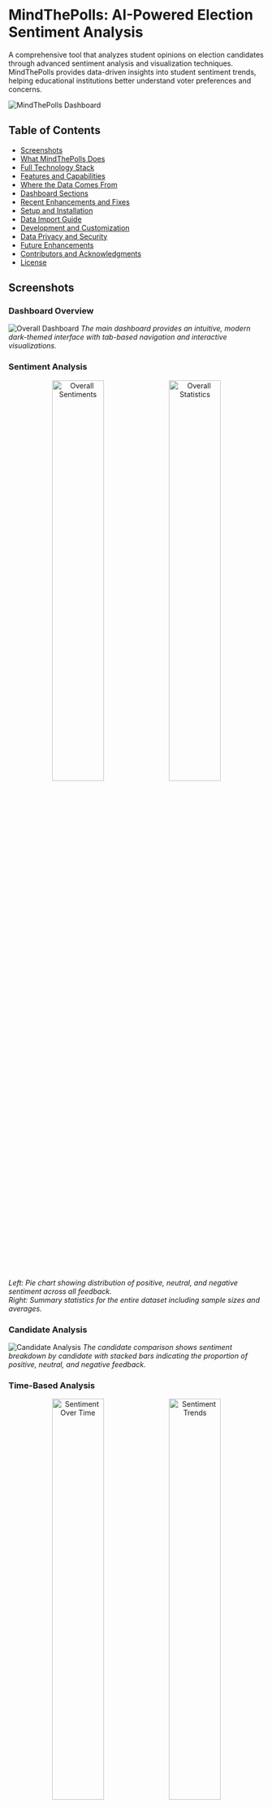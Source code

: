 # MindThePolls: AI-Powered Election Sentiment Analysis

A comprehensive tool that analyzes student opinions on election candidates through advanced sentiment analysis and visualization techniques. MindThePolls provides data-driven insights into student sentiment trends, helping educational institutions better understand voter preferences and concerns.

![MindThePolls Dashboard](./images/dashboard.png)

## Table of Contents
- [Screenshots](#screenshots)
- [What MindThePolls Does](#what-mindthepolls-does)
- [Full Technology Stack](#full-technology-stack)
- [Features and Capabilities](#features-and-capabilities)
- [Where the Data Comes From](#where-the-data-comes-from)
- [Dashboard Sections](#dashboard-sections)
- [Recent Enhancements and Fixes](#recent-enhancements-and-fixes)
- [Setup and Installation](#setup-and-installation)
- [Data Import Guide](#data-import-guide)
- [Development and Customization](#development-and-customization)
- [Data Privacy and Security](#data-privacy-and-security)
- [Future Enhancements](#future-enhancements)
- [Contributors and Acknowledgments](#contributors-and-acknowledgments)
- [License](#license)

## Screenshots

### Dashboard Overview
![Overall Dashboard](./images/dashboard.png)
*The main dashboard provides an intuitive, modern dark-themed interface with tab-based navigation and interactive visualizations.*

### Sentiment Analysis
<div align="center">
  <img src="./images/overall_sentiments.png" alt="Overall Sentiments" width="45%">
  <img src="./images/overall_statistics.png" alt="Overall Statistics" width="45%">
</div>

*Left: Pie chart showing distribution of positive, neutral, and negative sentiment across all feedback.  
Right: Summary statistics for the entire dataset including sample sizes and averages.*

### Candidate Analysis
![Candidate Analysis](./images/candidate_analysis.png)
*The candidate comparison shows sentiment breakdown by candidate with stacked bars indicating the proportion of positive, neutral, and negative feedback.*

### Time-Based Analysis
<div align="center">
  <img src="./images/sentiment_overtime.png" alt="Sentiment Over Time" width="45%">
  <img src="./images/sentiment_overtime.2.png" alt="Sentiment Trends" width="45%">
</div>

*Left: Time series visualization showing how sentiment evolves throughout the election period.  
Right: Candidate-specific sentiment trends allowing for direct comparison of popularity over time.*

### Application Architecture
![Callback Structure](./images/callbacks.png)
*Behind the scenes: The application's reactive callback structure that enables dynamic, responsive visualizations.*

## What MindThePolls Does

MindThePolls transforms raw student feedback into actionable insights through:

- **Automated Sentiment Analysis**: Leverages natural language processing to classify opinions as positive, neutral, or negative
- **Interactive Visualizations**: Provides clear, insightful visualizations that reveal patterns and trends
- **Multi-dimensional Analysis**: Examines sentiment across candidates, time periods, data sources, and key topics
- **AI-Generated Insights**: Delivers contextual explanations of visualization findings
- **Comprehensive Dashboard**: Organizes findings in an intuitive, modern interface

## Full Technology Stack

### Frontend
- **Dash** (v2.9.1): Python framework for building reactive web applications
- **Plotly.js** (v5.14.0): Interactive visualization library
- **HTML/CSS**: Custom styling with responsive design principles
- **Font Awesome**: Icons for enhanced user experience
- **Google Fonts (Inter)**: Typography for readability and aesthetics

### Backend
- **Python** (v3.9+): Core programming language
- **Flask** (v2.0.1): Web server that powers Dash
- **Pandas** (v1.5.0): Data manipulation and analysis
- **NumPy** (v1.23.0): Numerical computations for data processing
- **TextBlob** (v0.17.1): Natural language processing for sentiment analysis
- **NLTK** (v3.8.1): Natural Language Toolkit for text processing
- **scikit-learn** (v1.2.0): Machine learning functionality for advanced analysis

### Data Storage & Processing
- **CSV**: Primary data import/export format
- **Pandas DataFrames**: In-memory data storage and manipulation
- **Global Store Pattern**: Application state management

### Visualization
- **Plotly Express**: High-level interface for data visualization
- **Plotly Graph Objects**: Low-level customization of visualizations
- **Custom Visualization Module**: Reusable chart components with consistent styling

## Features and Capabilities

### Data Analysis
- **Sentiment Classification**
- Numerical representation of sentiment (-1 to +1)
- Measures how subjective or objective each opinion is
- Identifies key topics and themes in feedback
- Tracks sentiment changes over configurable time periods

### Visualization Components
- **Sentiment Breakdown Charts**
- **Time Series Visualizations**
- **Polarity Distribution**
- **Keyword Charts**
- **Sunburst Charts**
- **Scatter Plots**

### Interactive UI
- **Responsive Design**
- **Dark Mode**
- **Tab-based Navigation**
- Real-time data filtering based on user selections
- Dropdowns, checklists, and radio buttons for customization
- **Hover Details**
- **AI-generated Explanations** to some chart/grraph



### Data Import and Processing
- Users can import data via CSV files containing feedback text, candidate names, dates, and sources
- The application preprocesses text through tokenization, stopword removal, and normalization
- Sentiment analysis is performed using TextBlob's pattern analyzer
- Polarity scores are calculated and categorized as positive (>0.05), neutral (-0.05 to 0.05), or negative (<-0.05)
- Keywords are extracted using frequency analysis and importance scoring

### Sample Data
The repository includes `sample_election_feedback.csv` with data representing realistic student feedback. This allows users to explore the application's capabilities before importing their own data.

## Dashboard Sections

### Overview Tab
- **Overall Sentiment Distribution**: Pie chart showing positive, neutral, and negative proportions
- **Sentiment Over Time**: Line chart showing sentiment trends across the election period
- **Top Keywords**: Bar chart of most frequently mentioned terms
- **Summary Statistics**: Key metrics including sample size, average sentiment, and most discussed candidates

### Candidates Tab
- **Sentiment by Candidate**: Stacked bar chart comparing sentiment across candidates
- **Polarity Distribution**: Violin plots showing sentiment distribution patterns
- **Candidate Keywords**: Bar charts showing key terms associated with each candidate

### Time Analysis Tab
- **Sentiment Trends**: Interactive line charts showing sentiment evolution
- **Candidate Sentiment Over Time**: Comparative time series across candidates
- **Time Interval Selection**: Options for daily, weekly, or monthly aggregation

### Source Analysis Tab
- **Source Comparison Overview**: Sunburst chart showing sentiment distribution across sources
- **Source Breakdown by Candidate**: Stacked bar charts filtered by candidate
- **Source Analysis Insights**: Statistical breakdown of source distribution and sentiment metrics

### Advanced Analysis Tab
- **Subjectivity vs. Polarity**: Scatter plot showing relationship between these dimensions
- **Sentiment Statistics**: Detailed metrics including averages, distributions, and engagement
- **Candidate Selection**: Customizable analysis focused on specific candidates

### Data Tab
- **Raw Data Table**: Filterable table of all feedback with sentiment scores
- **Sentiment Filtering**: Options to focus on positive, neutral, or negative feedback
- **Visual Indicators**: Color-coded sentiment categorization

## Recent Enhancements and Fixes

The application has undergone significant improvements including:

1. **UI Enhancements**:
   - Improved typography using Inter font family for better readability
   - Enhanced color scheme with consistent semantic coloring
   - Responsive layouts for different screen sizes
   - Hover effects and animations for better interactivity

2. **Visualization Improvements**:
   - Fixed the sunburst chart in Source Comparison to properly display hierarchical data
   - Enhanced error handling in all visualizations to provide user-friendly feedback
   - Implemented consistent styling across all charts
   - Added AI-generated insights for data interpretation

3. **Error Handling and Stability**:
   - Added comprehensive error handling throughout the application
   - Implemented placeholder components to prevent layout shifts
   - Fixed callback issues in tab content rendering
   - Added graceful fallbacks for missing or invalid data

4. **Data Processing**:
   - Improved CSV import functionality
   - Enhanced keyword extraction logic
   - Optimized sentiment analysis performance
   - Added support for larger datasets

5. **New Features**:
   - Advanced tab with detailed sentiment statistics
   - Source comparison insights with statistical breakdowns
   - Time interval customization options
   - Enhanced filtering capabilities

## Setup and Installation

1. **Clone the repository**:
   ```
   git clone https://github.com/yourusername/mindthepolls.git
   cd mindthepolls
   ```

2. **Create a virtual environment** (recommended):
   ```
   python -m venv venv
   # On Windows:
   venv\Scripts\activate
   # On macOS/Linux:
   source venv/bin/activate
   ```

3. **Install required packages**:
   ```
   pip install -r requirements.txt
   ```

4. **Run the setup script** to download required NLTK data:
   ```
   python setup.py
   ```

5. **Start the application**:
   ```
   python app.py
   ```

6. **Access the dashboard** at http://127.0.0.1:8050/ in your web browser

## Data Import Guide

To analyze your own election feedback data:

1. **Prepare your CSV file** with the following columns:
   - `date`: Date of feedback (YYYY-MM-DD format)
   - `candidate`: Name of the election candidate
   - `feedback`: The actual text feedback or comment
   - `source`: Source of the feedback (e.g., "survey", "twitter", "forum")

2. **Import steps**:
   - Click the "Import Data" button in the application header
   - Use the file selector or drag-and-drop to upload your CSV
   - Confirm column mappings if prompted
   - Click "Process Data" to begin analysis

3. **Validation**:
   - The application will verify your data format
   - Any validation issues will be displayed with suggestions
   - Successfully imported data will immediately refresh the dashboard

## Development and Customization

### Project Structure
- `app.py`: Main application file with Dash layout and callbacks
- `visualization.py`: Module containing visualization functions
- `analysis.py`: Text processing and sentiment analysis functions
- `utils.py`: Utility functions for data handling
- `assets/`: CSS styles, images, and other static assets

### Customization Options
- Edit `app.py` to modify layout and callbacks
- Modify `visualization.py` to create new visualizations
- Adjust sentiment thresholds in `analysis.py`
- Update styles in `assets/styles.css`

## Data Privacy and Security

- MindThePolls runs entirely locally on your machine
- No data is sent to external servers
- All processing occurs within the application
- Imported data remains on your computer
- No user tracking or analytics

## Future Enhancements

Planned improvements include:

- Machine learning models for more accurate sentiment classification
- Add AI feature, explaining each graph or chart

## Contributors and Acknowledgments

--- selfproj

